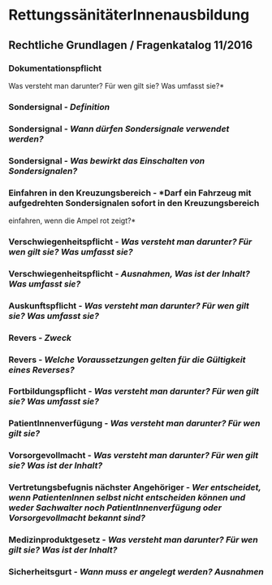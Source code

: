 # RettungssänitäterInnenausbildung
## Rechtliche Grundlagen / Fragenkatalog 11/2016

### Dokumentationspflicht
Was versteht man darunter? Für wen gilt sie? Was umfasst sie?*

### Sondersignal - *Definition*

### Sondersignal - *Wann dürfen Sondersignale verwendet werden?*

### Sondersignal - *Was bewirkt das Einschalten von Sondersignalen?*

### Einfahren in den Kreuzungsbereich - *Darf ein Fahrzeug mit aufgedrehten Sondersignalen sofort in den Kreuzungsbereich
einfahren, wenn die Ampel rot zeigt?*

### Verschwiegenheitspflicht - *Was versteht man darunter? Für wen gilt sie? Was umfasst sie?*

### Verschwiegenheitspflicht - *Ausnahmen, Was ist der Inhalt? Was umfasst sie?*

### Auskunftspflicht - *Was versteht man darunter? Für wen gilt sie? Was umfasst sie?*

### Revers - *Zweck*

### Revers - *Welche Voraussetzungen gelten für die Gültigkeit eines Reverses?*

### Fortbildungspflicht - *Was versteht man darunter? Für wen gilt sie? Was umfasst sie?*

### PatientInnenverfügung - *Was versteht man darunter? Für wen gilt sie?*

### Vorsorgevollmacht - *Was versteht man darunter? Für wen gilt sie? Was ist der Inhalt?*

### Vertretungsbefugnis nächster Angehöriger - *Wer entscheidet, wenn PatientenInnen selbst nicht entscheiden können und weder Sachwalter noch PatientInnenverfügung oder Vorsorgevollmacht bekannt sind?*

### Medizinproduktgesetz - *Was versteht man darunter? Für wen gilt sie? Was ist der Inhalt?*

### Sicherheitsgurt - *Wann muss er angelegt werden? Ausnahmen*
